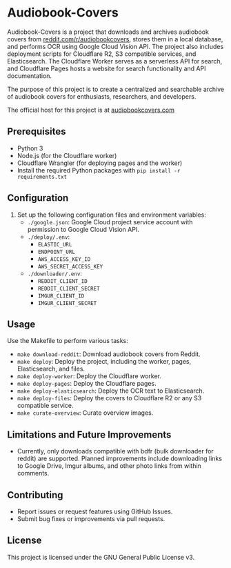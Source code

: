 # Audiobook-Covers

Audiobook-Covers is a project that downloads and archives audiobook covers from [reddit.com/r/audiobookcovers](https://www.reddit.com/r/audiobookcovers/), stores them in a local database, and performs OCR using Google Cloud Vision API. The project also includes deployment scripts for Cloudflare R2, S3 compatible services, and Elasticsearch. The Cloudflare Worker serves as a serverless API for search, and Cloudflare Pages hosts a website for search functionality and API documentation.

The purpose of this project is to create a centralized and searchable archive of audiobook covers for enthusiasts, researchers, and developers.

The official host for this project is at [audiobookcovers.com](audiobookcovers.com)

## Prerequisites

* Python 3
* Node.js (for the Cloudflare worker)
* Cloudflare Wrangler (for deploying pages and the worker)
* Install the required Python packages with `pip install -r requirements.txt`

## Configuration

1. Set up the following configuration files and environment variables:
   * `./google.json`: Google Cloud project service account with permission to Google Cloud Vision API.
   * `./deploy/.env`:
     * `ELASTIC_URL`
     * `ENDPOINT_URL`
     * `AWS_ACCESS_KEY_ID`
     * `AWS_SECRET_ACCESS_KEY`
   * `./downloader/.env`:
     * `REDDIT_CLIENT_ID`
     * `REDDIT_CLIENT_SECRET`
     * `IMGUR_CLIENT_ID`
     * `IMGUR_CLIENT_SECRET`

## Usage

Use the Makefile to perform various tasks:

* `make download-reddit`: Download audiobook covers from Reddit.
* `make deploy`: Deploy the project, including the worker, pages, Elasticsearch, and files.
* `make deploy-worker`: Deploy the Cloudflare worker.
* `make deploy-pages`: Deploy the Cloudflare pages.
* `make deploy-elasticsearch`: Deploy the OCR text to Elasticsearch.
* `make deploy-files`: Deploy the covers to Cloudflare R2 or any S3 compatible service.
* `make curate-overview`: Curate overview images.

## Limitations and Future Improvements

* Currently, only downloads compatible with bdfr (bulk downloader for reddit) are supported. Planned improvements include downloading links to Google Drive, Imgur albums, and other photo links from within comments.

## Contributing

* Report issues or request features using GitHub Issues.
* Submit bug fixes or improvements via pull requests.

## License

This project is licensed under the GNU General Public License v3.
